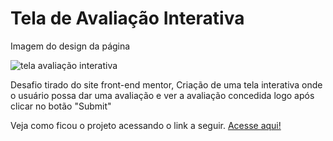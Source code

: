 <h1> Tela de Avaliação Interativa </h1>

<div class="container">
    <p> Imagem do design da página </p>
    <img src="https://cdn.discordapp.com/attachments/1093227248162717776/1093232625486930070/image.png" alt="tela avaliação interativa">
</div>

<p>Desafio tirado do site front-end mentor, Criação de uma tela interativa onde o usuário possa dar uma avaliação e ver a avaliação concedida logo após clicar no botão "Submit"</p>

<p> Veja como ficou o projeto acessando o link a seguir. <a href="https://kaue-dev.github.io/tela-de-avaliacao-interativa/">Acesse aqui!</a></p>
